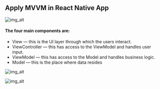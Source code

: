 ## Apply MVVM in React Native App

![img_alt](https://miro.medium.com/v2/resize:fit:1100/format:webp/1*uvEzrMClTIkE2eSHFOXBUw.png)

#### The four main components are:

* View — this is the UI layer through which the users interact.
* ViewController — this has access to the ViewModel and handles user input.
* ViewModel — this has access to the Model and handles business logic.
* Model — this is the place where data resides

![img_alt](https://miro.medium.com/v2/resize:fit:828/format:webp/1*K2Q8EWfEFdxZwDRpg3zWQQ.png)

![img_alt](https://i.imgur.com/S6pyjms.png)
